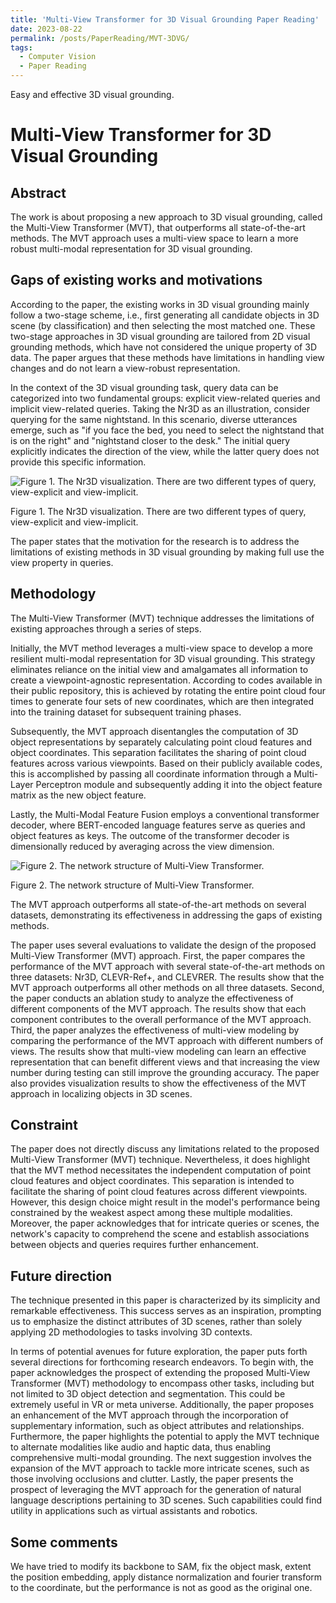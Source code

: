 ```yaml
---
title: 'Multi-View Transformer for 3D Visual Grounding Paper Reading'
date: 2023-08-22
permalink: /posts/PaperReading/MVT-3DVG/
tags:
  - Computer Vision
  - Paper Reading
---
```


Easy and effective 3D visual grounding.

# Multi-View Transformer for 3D Visual Grounding

## Abstract

The work is about proposing a new approach to 3D visual grounding, called the Multi-View Transformer (MVT), that outperforms all state-of-the-art methods. The MVT approach uses a multi-view space to learn a more robust multi-modal representation for 3D visual grounding.

## Gaps of existing works and motivations

According to the paper, the existing works in 3D visual grounding mainly follow a two-stage scheme, i.e., first generating all candidate objects in 3D scene (by classification) and then selecting the most matched one. These two-stage approaches in 3D visual grounding are tailored from 2D visual grounding methods, which have not considered the unique property of 3D data. The paper argues that these methods have limitations in handling view changes and do not learn a view-robust representation.

In the context of the 3D visual grounding task, query data can be categorized into two fundamental groups: explicit view-related queries and implicit view-related queries. Taking the Nr3D as an illustration, consider querying for the same nightstand. In this scenario, diverse utterances emerge, such as "if you face the bed, you need to select the nightstand that is on the right" and "nightstand closer to the desk." The initial query explicitly indicates the direction of the view, while the latter query does not provide this specific information.

![Figure 1. The Nr3D visualization. There are two different types of query, view-explicit and view-implicit.](Multi-View%20Transformer%20for%203D%20Visual%20Grounding%202c383f289d1442d2a11d3e78d358ce58/Untitled.png)

Figure 1. The Nr3D visualization. There are two different types of query, view-explicit and view-implicit.

The paper states that the motivation for the research is to address the limitations of existing methods in 3D visual grounding by making full use the view property in queries. 

## Methodology

The Multi-View Transformer (MVT) technique addresses the limitations of existing approaches through a series of steps.

Initially, the MVT method leverages a multi-view space to develop a more resilient multi-modal representation for 3D visual grounding. This strategy eliminates reliance on the initial view and amalgamates all information to create a viewpoint-agnostic representation. According to codes available in their public repository, this is achieved by rotating the entire point cloud four times to generate four sets of new coordinates, which are then integrated into the training dataset for subsequent training phases.

Subsequently, the MVT approach disentangles the computation of 3D object representations by separately calculating point cloud features and object coordinates. This separation facilitates the sharing of point cloud features across various viewpoints. Based on their publicly available codes, this is accomplished by passing all coordinate information through a Multi-Layer Perceptron module and subsequently adding it into the object feature matrix as the new object feature.

Lastly, the Multi-Modal Feature Fusion employs a conventional transformer decoder, where BERT-encoded language features serve as queries and object features as keys. The outcome of the transformer decoder is dimensionally reduced by averaging across the view dimension.

![Figure 2. The network structure of Multi-View Transformer.](Multi-View%20Transformer%20for%203D%20Visual%20Grounding%202c383f289d1442d2a11d3e78d358ce58/Untitled%201.png)

Figure 2. The network structure of Multi-View Transformer.

The MVT approach outperforms all state-of-the-art methods on several datasets, demonstrating its effectiveness in addressing the gaps of existing methods.

The paper uses several evaluations to validate the design of the proposed Multi-View Transformer (MVT) approach. First, the paper compares the performance of the MVT approach with several state-of-the-art methods on three datasets: Nr3D, CLEVR-Ref+, and CLEVRER. The results show that the MVT approach outperforms all other methods on all three datasets. Second, the paper conducts an ablation study to analyze the effectiveness of different components of the MVT approach. The results show that each component contributes to the overall performance of the MVT approach. Third, the paper analyzes the effectiveness of multi-view modeling by comparing the performance of the MVT approach with different numbers of views. The results show that multi-view modeling can learn an effective representation that can benefit different views and that increasing the view number during testing can still improve the grounding accuracy. The paper also provides visualization results to show the effectiveness of the MVT approach in localizing objects in 3D scenes.

## Constraint

The paper does not directly discuss any limitations related to the proposed Multi-View Transformer (MVT) technique. Nevertheless, it does highlight that the MVT method necessitates the independent computation of point cloud features and object coordinates. This separation is intended to facilitate the sharing of point cloud features across different viewpoints. However, this design choice might result in the model's performance being constrained by the weakest aspect among these multiple modalities. Moreover, the paper acknowledges that for intricate queries or scenes, the network's capacity to comprehend the scene and establish associations between objects and queries requires further enhancement.

## Future direction

The technique presented in this paper is characterized by its simplicity and remarkable effectiveness. This success serves as an inspiration, prompting us to emphasize the distinct attributes of 3D scenes, rather than solely applying 2D methodologies to tasks involving 3D contexts. 

In terms of potential avenues for future exploration, the paper puts forth several directions for forthcoming research endeavors. To begin with, the paper acknowledges the prospect of extending the proposed Multi-View Transformer (MVT) methodology to encompass other tasks, including but not limited to 3D object detection and segmentation. This could be extremely useful in VR or meta universe. Additionally, the paper proposes an enhancement of the MVT approach through the incorporation of supplementary information, such as object attributes and relationships. Furthermore, the paper highlights the potential to apply the MVT technique to alternate modalities like audio and haptic data, thus enabling comprehensive multi-modal grounding. The next suggestion involves the expansion of the MVT approach to tackle more intricate scenes, such as those involving occlusions and clutter. Lastly, the paper presents the prospect of leveraging the MVT approach for the generation of natural language descriptions pertaining to 3D scenes. Such capabilities could find utility in applications such as virtual assistants and robotics.

## Some comments

We have tried to modify its backbone to SAM, fix the object mask, extent the position embedding, apply distance normalization and fourier transform to the coordinate, but the performance is not as good as the original one.
